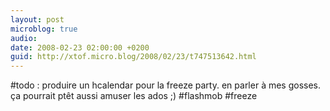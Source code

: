 ```yaml
---
layout: post
microblog: true
audio: 
date: 2008-02-23 02:00:00 +0200
guid: http://xtof.micro.blog/2008/02/23/t747513642.html
---
```

#todo : produire un hcalendar pour la freeze party. en parler à mes gosses. ça pourrait ptêt aussi amuser les ados ;) #flashmob #freeze
